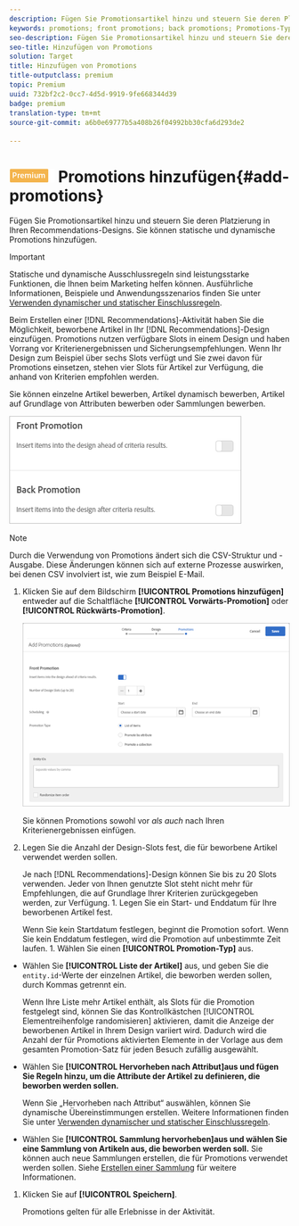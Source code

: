 ```yaml
---
description: Fügen Sie Promotionsartikel hinzu und steuern Sie deren Platzierung in Ihren Recommendations-Designs. Sie können statische und dynamische Promotions hinzufügen.
keywords: promotions; front promotions; back promotions; Promotions-Typ
seo-description: Fügen Sie Promotionsartikel hinzu und steuern Sie deren Platzierung in Ihren Recommendations-Designs. Sie können statische und dynamische Promotions hinzufügen.
seo-title: Hinzufügen von Promotions
solution: Target
title: Hinzufügen von Promotions
title-outputclass: premium
topic: Premium
uuid: 732bf2c2-0cc7-4d5d-9919-9fe668344d39
badge: premium
translation-type: tm+mt
source-git-commit: a6b0e69777b5a408b26f04992bb30cfa6d293de2

---
```



# ![PREMIUM](/help/assets/premium.png) Promotions hinzufügen{#add-promotions}

Fügen Sie Promotionsartikel hinzu und steuern Sie deren Platzierung in Ihren Recommendations-Designs. Sie können statische und dynamische Promotions hinzufügen.

>[!IMPORTANT]
>
>Statische und dynamische Ausschlussregeln sind leistungsstarke Funktionen, die Ihnen beim Marketing helfen können. Ausführliche Informationen, Beispiele und Anwendungsszenarios finden Sie unter [Verwenden dynamischer und statischer Einschlussregeln](../../c-recommendations/c-algorithms/use-dynamic-and-static-inclusion-rules.md#concept_4CB5C0FA705D4E449BD0B37B3D987F9F).

Beim Erstellen einer [!DNL Recommendations]-Aktivität haben Sie die Möglichkeit, beworbene Artikel in Ihr [!DNL Recommendations]-Design einzufügen. Promotions nutzen verfügbare Slots in einem Design und haben Vorrang vor Kriterienergebnissen und Sicherungsempfehlungen. Wenn Ihr Design zum Beispiel über sechs Slots verfügt und Sie zwei davon für Promotions einsetzen, stehen vier Slots für Artikel zur Verfügung, die anhand von Kriterien empfohlen werden.

Sie können einzelne Artikel bewerben, Artikel dynamisch bewerben, Artikel auf Grundlage von Attributen bewerben oder Sammlungen bewerben.

![](assets/add_promotion_toggles.png)

>[!NOTE]
>
>Durch die Verwendung von Promotions ändert sich die CSV-Struktur und -Ausgabe. Diese Änderungen können sich auf externe Prozesse auswirken, bei denen CSV involviert ist, wie zum Beispiel E-Mail.

1. Klicken Sie auf dem Bildschirm **[!UICONTROL Promotions hinzufügen]** entweder auf die Schaltfläche **[!UICONTROL Vorwärts-Promotion]** oder **[!UICONTROL Rückwärts-Promotion]**.

   ![](assets/add_promotion_front.png)

   Sie können Promotions sowohl vor *als auch* nach Ihren Kriterienergebnissen einfügen.
1. Legen Sie die Anzahl der Design-Slots fest, die für beworbene Artikel verwendet werden sollen.

   Je nach [!DNL Recommendations]-Design können Sie bis zu 20 Slots verwenden. Jeder von Ihnen genutzte Slot steht nicht mehr für Empfehlungen, die auf Grundlage Ihrer Kriterien zurückgegeben werden, zur Verfügung. 1. Legen Sie ein Start- und Enddatum für Ihre beworbenen Artikel fest.

   Wenn Sie kein Startdatum festlegen, beginnt die Promotion sofort. Wenn Sie kein Enddatum festlegen, wird die Promotion auf unbestimmte Zeit laufen. 1. Wählen Sie einen **[!UICONTROL Promotion-Typ]** aus.

* Wählen Sie **[!UICONTROL Liste der Artikel]** aus, und geben Sie die `entity.id`-Werte der einzelnen Artikel, die beworben werden sollen, durch Kommas getrennt ein.

   Wenn Ihre Liste mehr Artikel enthält, als Slots für die Promotion festgelegt sind, können Sie das Kontrollkästchen [!UICONTROL Elementreihenfolge randomisieren] aktivieren, damit die Anzeige der beworbenen Artikel in Ihrem Design variiert wird. Dadurch wird die Anzahl der für Promotions aktivierten Elemente in der Vorlage aus dem gesamten Promotion-Satz für jeden Besuch zufällig ausgewählt.

* Wählen Sie **[!UICONTROL Hervorheben nach Attribut]aus und fügen Sie Regeln hinzu, um die Attribute der Artikel zu definieren, die beworben werden sollen.**

   Wenn Sie „Hervorheben nach Attribut“ auswählen, können Sie dynamische Übereinstimmungen erstellen. Weitere Informationen finden Sie unter [Verwenden dynamischer und statischer Einschlussregeln](../../c-recommendations/c-algorithms/use-dynamic-and-static-inclusion-rules.md#concept_4CB5C0FA705D4E449BD0B37B3D987F9F).

* Wählen Sie **[!UICONTROL Sammlung hervorheben]aus und wählen Sie eine Sammlung von Artikeln aus, die beworben werden soll.** Sie können auch neue Sammlungen erstellen, die für Promotions verwendet werden sollen. Siehe [Erstellen einer Sammlung](../../c-recommendations/c-products/collections.md#task_1256DFF6842141FCAADD9E1428EF7F08) für weitere Informationen.

1. Klicken Sie auf **[!UICONTROL Speichern]**.

   Promotions gelten für alle Erlebnisse in der Aktivität.
